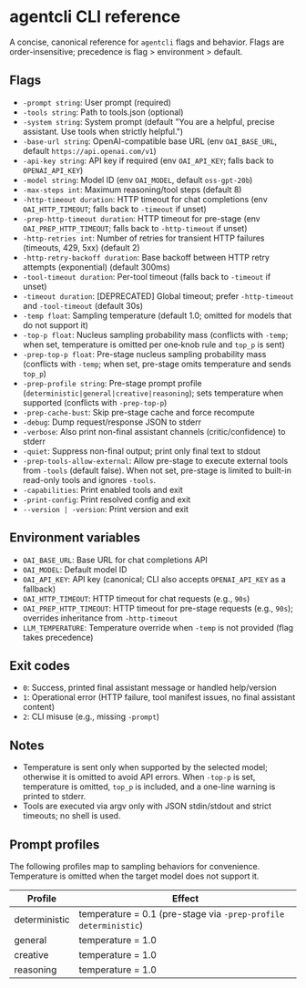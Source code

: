 # agentcli CLI reference

A concise, canonical reference for `agentcli` flags and behavior. Flags are order-insensitive; precedence is flag > environment > default.

## Flags

- `-prompt string`: User prompt (required)
- `-tools string`: Path to tools.json (optional)
- `-system string`: System prompt (default "You are a helpful, precise assistant. Use tools when strictly helpful.")
- `-base-url string`: OpenAI-compatible base URL (env `OAI_BASE_URL`, default `https://api.openai.com/v1`)
- `-api-key string`: API key if required (env `OAI_API_KEY`; falls back to `OPENAI_API_KEY`)
- `-model string`: Model ID (env `OAI_MODEL`, default `oss-gpt-20b`)
- `-max-steps int`: Maximum reasoning/tool steps (default 8)
- `-http-timeout duration`: HTTP timeout for chat completions (env `OAI_HTTP_TIMEOUT`; falls back to `-timeout` if unset)
- `-prep-http-timeout duration`: HTTP timeout for pre-stage (env `OAI_PREP_HTTP_TIMEOUT`; falls back to `-http-timeout` if unset)
- `-http-retries int`: Number of retries for transient HTTP failures (timeouts, 429, 5xx) (default 2)
- `-http-retry-backoff duration`: Base backoff between HTTP retry attempts (exponential) (default 300ms)
- `-tool-timeout duration`: Per-tool timeout (falls back to `-timeout` if unset)
- `-timeout duration`: [DEPRECATED] Global timeout; prefer `-http-timeout` and `-tool-timeout` (default 30s)
- `-temp float`: Sampling temperature (default 1.0; omitted for models that do not support it)
- `-top-p float`: Nucleus sampling probability mass (conflicts with `-temp`; when set, temperature is omitted per one‑knob rule and `top_p` is sent)
- `-prep-top-p float`: Pre-stage nucleus sampling probability mass (conflicts with `-temp`; when set, pre-stage omits temperature and sends `top_p`)
- `-prep-profile string`: Pre-stage prompt profile (`deterministic|general|creative|reasoning`); sets temperature when supported (conflicts with `-prep-top-p`)
- `-prep-cache-bust`: Skip pre-stage cache and force recompute
- `-debug`: Dump request/response JSON to stderr
- `-verbose`: Also print non-final assistant channels (critic/confidence) to stderr
- `-quiet`: Suppress non-final output; print only final text to stdout
- `-prep-tools-allow-external`: Allow pre-stage to execute external tools from `-tools` (default false). When not set, pre-stage is limited to built-in read-only tools and ignores `-tools`.
- `-capabilities`: Print enabled tools and exit
- `-print-config`: Print resolved config and exit
- `--version | -version`: Print version and exit

## Environment variables

- `OAI_BASE_URL`: Base URL for chat completions API
- `OAI_MODEL`: Default model ID
- `OAI_API_KEY`: API key (canonical; CLI also accepts `OPENAI_API_KEY` as a fallback)
- `OAI_HTTP_TIMEOUT`: HTTP timeout for chat requests (e.g., `90s`)
- `OAI_PREP_HTTP_TIMEOUT`: HTTP timeout for pre-stage requests (e.g., `90s`); overrides inheritance from `-http-timeout`
- `LLM_TEMPERATURE`: Temperature override when `-temp` is not provided (flag takes precedence)

## Exit codes

- `0`: Success, printed final assistant message or handled help/version
- `1`: Operational error (HTTP failure, tool manifest issues, no final assistant content)
- `2`: CLI misuse (e.g., missing `-prompt`)

## Notes

- Temperature is sent only when supported by the selected model; otherwise it is omitted to avoid API errors. When `-top-p` is set, temperature is omitted, `top_p` is included, and a one-line warning is printed to stderr.
- Tools are executed via argv only with JSON stdin/stdout and strict timeouts; no shell is used.

## Prompt profiles

The following profiles map to sampling behaviors for convenience. Temperature is omitted when the target model does not support it.

| Profile | Effect |
|---|---|
| deterministic | temperature = 0.1 (pre-stage via `-prep-profile deterministic`) |
| general | temperature = 1.0 |
| creative | temperature = 1.0 |
| reasoning | temperature = 1.0 |
